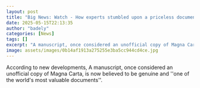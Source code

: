 ```yaml
---
layout: post
title: "Big News: Watch - How experts stumbled upon a priceless document in a university library"
date: 2025-05-15T22:13:35
author: "badely"
categories: [News]
tags: []
excerpt: "A manuscript, once considered an unofficial copy of Magna Carta, is now believed to be genuine and ''one of the world's most valuable documents''."
image: assets/images/0b14af1913a275255e3ba5cc944cd4ce.jpg
---
```


According to new developments, A manuscript, once considered an unofficial copy of Magna Carta, is now believed to be genuine and ''one of the world's most valuable documents''.

